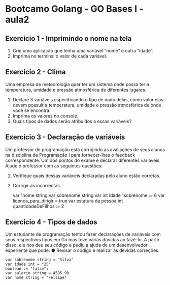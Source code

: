 # Bootcamo Golang - GO Bases I - aula2

## Exercício 1 - Imprimindo o nome na tela
1. Crie uma aplicação que tenha uma variável “nome” e outra “idade”.
2. Imprima no terminal o valor de cada variável.

## Exercício 2 - Clima
Uma empresa de meteorologia quer ter um sistema onde possa ter a temperatura, umidade e
pressão atmosférica de diferentes lugares.
1. Declare 3 variáveis especificando o tipo de dado delas, como valor elas devem
possuir a temperatura, umidade e pressão atmosférica de onde você se encontra.
2. Imprima os valores no console.
3. Quais tipos de dados serão atribuídos a essas variáveis?

## Exercício 3 - Declaração de variáveis

Um professor de programação está corrigindo as avaliações de seus alunos na disciplina de
Programação I para fornecer-lhes o feedback correspondente. Um dos pontos do exame é
declarar diferentes variáveis.
Ajude o professor com as seguintes questões:
1. Verifique quais dessas variáveis declaradas pelo aluno estão corretas.
2. Corrigir as incorrectas.
    
    var 1nome string 
    var sobrenome string 
    var int idade 
    1sobrenome := 6 
    var licenca_para_dirigir = true 
    var estatura da pessoa int 
    quantidadeDeFilhos := 2 

## Exercício 4 - Tipos de dados

Um estudante de programação tentou fazer declarações de variáveis com seus respectivos
tipos em Go mas teve várias dúvidas ao fazê-lo. A partir disso, ele nos deu seu código e
pediu a ajuda de um desenvolvedor experiente que pode:
● Revisar o código e realizar as devidas correções.    
    
    var sobrenome string = "Silva" 
    var idade int = "25" 
    boolean := "false"; 
    var salario string = 4585.90 
    var nome string = "Fellipe" 